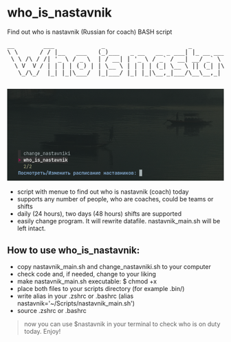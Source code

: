 # who_is_nastavnik
Find out who is nastavnik (Russian for coach) BASH script
<pre>
__        ___             _                       _                    _ _
\ \      / / |__   ___   (_)___   _ __   __ _ ___| |_ __ ___   ___ __ (_) | __
 \ \ /\ / /| '_ \ / _ \  | / __| | '_ \ / _` / __| __/ _` \ \ / / '_ \| | |/ /
  \ V  V / | | | | (_) | | \__ \ | | | | (_| \__ \ || (_| |\ V /| | | | |   <
   \_/\_/  |_| |_|\___/  |_|___/ |_| |_|\__,_|___/\__\__,_| \_/ |_| |_|_|_|\_\

</pre>

![](https://github.com/sergey-samoylov/who_is_nastavnik/blob/main/nastavniki_1.png)

- script with menue to find out who is nastavnik (coach) today
- supports any number of people, who are coaches, could be teams or shifts
- daily (24 hours), two days (48 hours) shifts are supported
- easily change program. It will rewrite datafile. nastavnik_main.sh will be
  left intact.

## How to use who_is_nastavnik:
- copy nastavnik_main.sh and change_nastavniki.sh to your computer
- check code and, if needed, change to your liking
- make nastavnik_main.sh executable: $ chmod +x
- place both files to your scripts directory (for example .bin/)
- write alias in your .zshrc or .bashrc (alias nastavnik='~/Scripts/nastavnik_main.sh')
- source .zshrc or .bashrc

> now you can use $nastavnik in your terminal to check who is on duty today.
> Enjoy!
